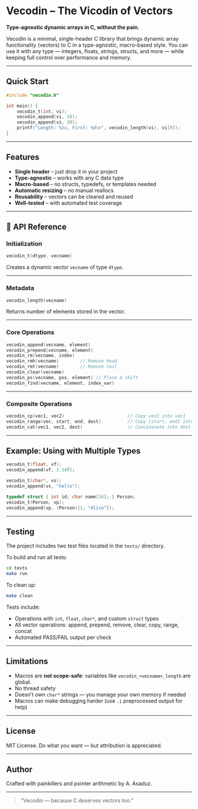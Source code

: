 # Vecodin – The Vicodin of Vectors
**Type-agnostic dynamic arrays in C, without the pain.**

Vecodin is a minimal, single-header C library that brings dynamic array functionality (vectors) to C in a type-agnostic, macro-based style. You can use it with any type — integers, floats, strings, structs, and more — while keeping full control over performance and memory.

---

## Quick Start

```c
#include "vecodin.h"

int main() {
    vecodin_t(int, vi);
    vecodin_append(vi, 10);
    vecodin_append(vi, 20);
    printf("Length: %zu, First: %d\n", vecodin_length(vi), vi[0]);
}
```

---

## Features

- **Single header** – just drop it in your project
- **Type-agnostic** – works with any C data type
- **Macro-based** – no structs, typedefs, or templates needed
- **Automatic resizing** – no manual reallocs
- **Reusability** – vectors can be cleared and reused
- **Well-tested** – with automated test coverage

---

## 🔧 API Reference

### Initialization
```c
vecodin_t(dtype, vecname)
```
Creates a dynamic vector `vecname` of type `dtype`.

---

### Metadata
```c
vecodin_length(vecname)
```
Returns number of elements stored in the vector.

---

### Core Operations

```c
vecodin_append(vecname, element)
vecodin_prepend(vecname, element)
vecodin_rm(vecname, index)
vecodin_rmh(vecname)        // Remove head
vecodin_rmt(vecname)        // Remove tail
vecodin_clear(vecname)
vecodin_ps(vecname, pos, element) // Place & shift
vecodin_find(vecname, element, index_var)
```

---

### Composite Operations

```c
vecodin_cp(vec1, vec2)                        // Copy vec2 into vec1
vecodin_range(vec, start, end, dest)          // Copy [start, end] into dest
vecodin_cat(vec1, vec2, dest)                 // Concatenate into dest
```

---

## Example: Using with Multiple Types

```c
vecodin_t(float, vf);
vecodin_append(vf, 3.14f);

vecodin_t(char*, vs);
vecodin_append(vs, "hello");

typedef struct { int id; char name[16]; } Person;
vecodin_t(Person, vp);
vecodin_append(vp, (Person){1, "Alice"});
```

---

## Testing

The project includes two test files located in the `tests/` directory.

To build and run all tests:

```bash
cd tests
make run
```

To clean up:

```bash
make clean
```

Tests include:
- Operations with `int`, `float`, `char*`, and custom `struct` types
- All vector operations: append, prepend, remove, clear, copy, range, concat
- Automated PASS/FAIL output per check

---

## Limitations

- Macros are **not scope-safe**: variables like `vecodin_<vecname>_length` are global.
- No thread safety
- Doesn’t own `char*` strings — you manage your own memory if needed
- Macros can make debugging harder (use `.i` preprocessed output for help)

---

## License

MIT License. Do what you want — but attribution is appreciated.

---

## Author

Crafted with painkillers and pointer arithmetic by A. Asaduz.

---

> “Vecodin — because C deserves vectors too.”

